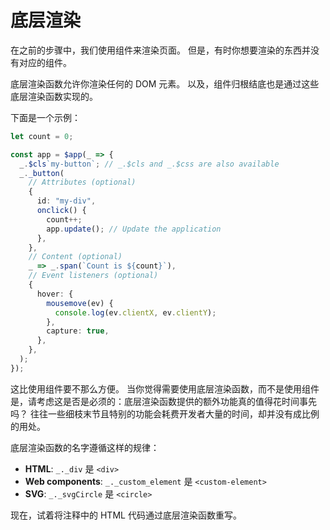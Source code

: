 # 底层渲染

在之前的步骤中，我们使用组件来渲染页面。 但是，有时你想要渲染的东西并没有对应的组件。

底层渲染函数允许你渲染任何的 DOM 元素。 以及，组件归根结底也是通过这些底层渲染函数实现的。

下面是一个示例：

```ts
let count = 0;

const app = $app(_ => {
  _.$cls`my-button`; // _.$cls and _.$css are also available
  _._button(
    // Attributes (optional)
    {
      id: "my-div",
      onclick() {
        count++;
        app.update(); // Update the application
      },
    },
    // Content (optional)
    _ => _.span(`Count is ${count}`),
    // Event listeners (optional)
    {
      hover: {
        mousemove(ev) {
          console.log(ev.clientX, ev.clientY);
        },
        capture: true,
      },
    },
  );
});
```

这比使用组件要不那么方便。 当你觉得需要使用底层渲染函数，而不是使用组件是，请考虑这是否是必须的：底层渲染函数提供的额外功能真的值得花时间事先吗？ 往往一些细枝末节且特别的功能会耗费开发者大量的时间，却并没有成比例的用处。

底层渲染函数的名字遵循这样的规律：

- **HTML**: `_._div` 是 `<div>`
- **Web components**: `_._custom_element` 是 `<custom-element>`
- **SVG**: `_._svgCircle` 是 `<circle>`

现在，试着将注释中的 HTML 代码通过底层渲染函数重写。
